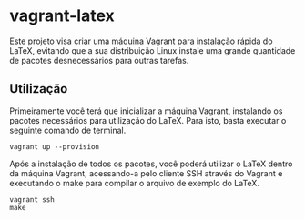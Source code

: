 # vagrant-latex

Este projeto visa criar uma máquina Vagrant para instalação rápida do LaTeX,
evitando que a sua distribuição Linux instale uma grande quantidade de pacotes
desnecessários para outras tarefas.

## Utilização

Primeiramente você terá que inicializar a máquina Vagrant, instalando os pacotes
necessários para utilização do LaTeX. Para isto, basta executar o seguinte
comando de terminal.

```
vagrant up --provision
```

Após a instalação de todos os pacotes, você poderá utilizar o LaTeX dentro da
máquina Vagrant, acessando-a pelo cliente SSH através do Vagrant e executando o
make para compilar o arquivo de exemplo do LaTeX.

```
vagrant ssh
make
```
